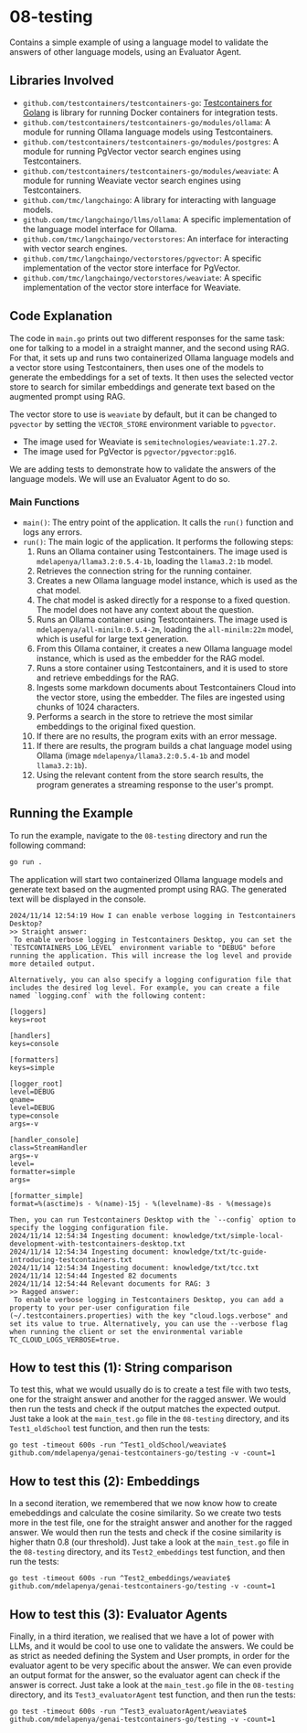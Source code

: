 # 08-testing

Contains a simple example of using a language model to validate the answers of other language models, using an Evaluator Agent.

## Libraries Involved

- `github.com/testcontainers/testcontainers-go`: [Testcontainers for Golang](https://github.com/testcontainers/testcontainers-go) is library for running Docker containers for integration tests.
- `github.com/testcontainers/testcontainers-go/modules/ollama`: A module for running Ollama language models using Testcontainers.
- `github.com/testcontainers/testcontainers-go/modules/postgres`: A module for running PgVector vector search engines using Testcontainers.
- `github.com/testcontainers/testcontainers-go/modules/weaviate`: A module for running Weaviate vector search engines using Testcontainers.
- `github.com/tmc/langchaingo`: A library for interacting with language models.
- `github.com/tmc/langchaingo/llms/ollama`: A specific implementation of the language model interface for Ollama.
- `github.com/tmc/langchaingo/vectorstores`: An interface for interacting with vector search engines.
- `github.com/tmc/langchaingo/vectorstores/pgvector`: A specific implementation of the vector store interface for PgVector.
- `github.com/tmc/langchaingo/vectorstores/weaviate`: A specific implementation of the vector store interface for Weaviate.

## Code Explanation

The code in `main.go` prints out two different responses for the same task: one for talking to a model in a straight manner, and the second using RAG. For that, it sets up and runs two containerized Ollama language models and a vector store using Testcontainers, then uses one of the models to generate the embeddings for a set of texts. It then uses the selected vector store to search for similar embeddings and generate text based on the augmented prompt using RAG.

The vector store to use is `weaviate` by default, but it can be changed to `pgvector` by setting the `VECTOR_STORE` environment variable to `pgvector`. 

- The image used for Weaviate is `semitechnologies/weaviate:1.27.2`.
- The image used for PgVector is `pgvector/pgvector:pg16`.

We are adding tests to demonstrate how to validate the answers of the language models. We will use an Evaluator Agent to do so.

### Main Functions

- `main()`: The entry point of the application. It calls the `run()` function and logs any errors.
- `run()`: The main logic of the application. It performs the following steps:
  1. Runs an Ollama container using Testcontainers. The image used is `mdelapenya/llama3.2:0.5.4-1b`, loading the `llama3.2:1b` model.
  1. Retrieves the connection string for the running container.
  1. Creates a new Ollama language model instance, which is used as the chat model.
  1. The chat model is asked directly for a response to a fixed question. The model does not have any context about the question.
  1. Runs an Ollama container using Testcontainers. The image used is `mdelapenya/all-minilm:0.5.4-2m`, loading the `all-minilm:22m` model, which is useful for large text generation.
  1. From this Ollama container, it creates a new Ollama language model instance, which is used as the embedder for the RAG model.
  1. Runs a store container using Testcontainers, and it is used to store and retrieve embeddings for the RAG.
  1. Ingests some markdown documents about Testcontainers Cloud into the vector store, using the embedder. The files are ingested using chunks of 1024 characters.
  1. Performs a search in the store to retrieve the most similar embeddings to the original fixed question.
  1. If there are no results, the program exits with an error message.
  1. If there are results, the program builds a chat language model using Ollama (image `mdelapenya/llama3.2:0.5.4-1b` and model `llama3.2:1b`).
  1. Using the relevant content from the store search results, the program generates a streaming response to the user's prompt.

## Running the Example

To run the example, navigate to the `08-testing` directory and run the following command:

```sh
go run .
```

The application will start two containerized Ollama language models and generate text based on the augmented prompt using RAG. The generated text will be displayed in the console.

```shell
2024/11/14 12:54:19 How I can enable verbose logging in Testcontainers Desktop?
>> Straight answer:
 To enable verbose logging in Testcontainers Desktop, you can set the `TESTCONTAINERS_LOG_LEVEL` environment variable to "DEBUG" before running the application. This will increase the log level and provide more detailed output.

Alternatively, you can also specify a logging configuration file that includes the desired log level. For example, you can create a file named `logging.conf` with the following content:

[loggers]
keys=root

[handlers]
keys=console

[formatters]
keys=simple

[logger_root]
level=DEBUG
qname=
level=DEBUG
type=console
args=-v

[handler_console]
class=StreamHandler
args=-v
level=
formatter=simple
args=

[formatter_simple]
format=%(asctime)s - %(name)-15j - %(levelname)-8s - %(message)s

Then, you can run Testcontainers Desktop with the `--config` option to specify the logging configuration file.
2024/11/14 12:54:34 Ingesting document: knowledge/txt/simple-local-development-with-testcontainers-desktop.txt
2024/11/14 12:54:34 Ingesting document: knowledge/txt/tc-guide-introducing-testcontainers.txt
2024/11/14 12:54:34 Ingesting document: knowledge/txt/tcc.txt
2024/11/14 12:54:44 Ingested 82 documents
2024/11/14 12:54:44 Relevant documents for RAG: 3
>> Ragged answer:
 To enable verbose logging in Testcontainers Desktop, you can add a property to your per-user configuration file (~/.testcontainers.properties) with the key "cloud.logs.verbose" and set its value to true. Alternatively, you can use the --verbose flag when running the client or set the environmental variable TC_CLOUD_LOGS_VERBOSE=true.
```

## How to test this (1): String comparison

To test this, what we would usually do is to create a test file with two tests, one for the straight answer and another for the ragged answer. We would then run the tests and check if the output matches the expected output. Just take a look at the `main_test.go` file in the `08-testing` directory, and its `Test1_oldSchool` test function, and then run the tests:

```shell
go test -timeout 600s -run ^Test1_oldSchool/weaviate$ github.com/mdelapenya/genai-testcontainers-go/testing -v -count=1
```

## How to test this (2): Embeddings

In a second iteration, we remembered that we now know how to create emebeddings and calculate the cosine similarity. So we create two tests more in the test file, one for the straight answer and another for the ragged answer. We would then run the tests and check if the cosine similarity is higher thatn 0.8 (our threshold). Just take a look at the `main_test.go` file in the `08-testing` directory, and its `Test2_embeddings` test function, and then run the tests:

```shell
go test -timeout 600s -run ^Test2_embeddings/weaviate$ github.com/mdelapenya/genai-testcontainers-go/testing -v -count=1
```

## How to test this (3): Evaluator Agents

Finally, in a third iteration, we realised that we have a lot of power with LLMs, and it would be cool to use one to validate the answers. We could be as strict as needed defining the System and User prompts, in order for the evaluator agent to be very specific about the answer. We can even provide an output format for the answer, so the evaluator agent can check if the answer is correct. Just take a look at the `main_test.go` file in the `08-testing` directory, and its `Test3_evaluatorAgent` test function, and then run the tests:

```shell
go test -timeout 600s -run ^Test3_evaluatorAgent/weaviate$ github.com/mdelapenya/genai-testcontainers-go/testing -v -count=1
```
